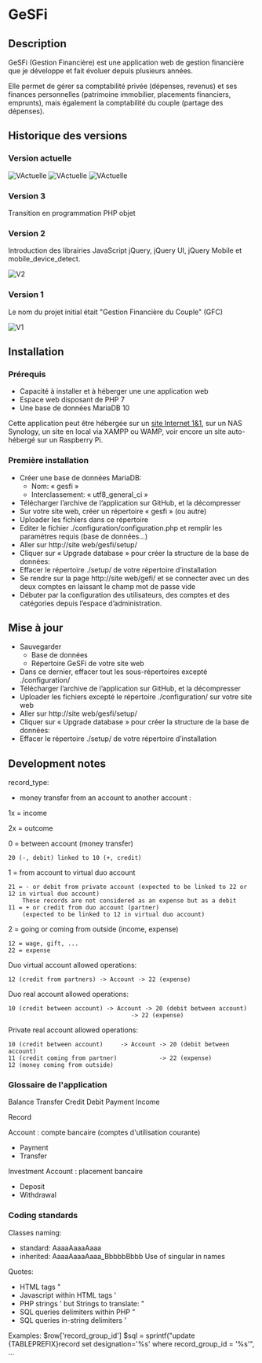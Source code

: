 # GeSFi

## Description

GeSFi (Gestion Financière) est une application web de gestion financière que je développe et fait évoluer depuis plusieurs années.

Elle permet de gérer sa comptabilité privée (dépenses, revenus) et ses finances personnelles (patrimoine immobilier, placements financiers, emprunts), mais également la comptabilité du couple (partage des dépenses).

## Historique des versions

### Version actuelle

![VActuelle](https://github.com/CPC67128/GeSFi/blob/master/media/V171008_1.png)
![VActuelle](https://github.com/CPC67128/GeSFi/blob/master/media/V171008_2.png)
![VActuelle](https://github.com/CPC67128/GeSFi/blob/master/media/V171008_3.png)

### Version 3

Transition en programmation PHP objet

### Version 2

Introduction des librairies JavaScript jQuery, jQuery UI, jQuery Mobile et mobile_device_detect.

![V2](https://github.com/CPC67128/GeSFi/blob/master/media/v2_2.png)

### Version 1

Le nom du projet initial était "Gestion Financière du Couple" (GFC)

![V1](https://github.com/CPC67128/GeSFi/blob/master/media/v1.jpg)

## Installation

### Prérequis

* Capacité à installer et à héberger une une application web
* Espace web disposant de PHP 7
* Une base de données MariaDB 10

Cette application peut être hébergée sur un [site Internet 1&1](http://www.1and1.fr/?kwk=16605005), sur un NAS Synology, un site en local via XAMPP ou WAMP, voir encore un site auto-hébergé sur un Raspberry Pi.

### Première installation

* Créer une base de données MariaDB:
  * Nom: « gesfi »
  * Interclassement: « utf8_general_ci »
* Télécharger l’archive de l’application sur GitHub, et la décompresser
* Sur votre site web, créer un répertoire « gesfi » (ou autre)
* Uploader les fichiers dans ce répertoire
* Editer le fichier ./configuration/configuration.php et remplir les paramètres requis (base de données…)
* Aller sur http://site web/gesfi/setup/
* Cliquer sur « Upgrade database » pour créer la structure de la base de données:
* Effacer le répertoire ./setup/ de votre répertoire d’installation
* Se rendre sur la page http://site web/gefi/ et se connecter avec un des deux comptes en laissant le champ mot de passe vide
* Débuter par la configuration des utilisateurs, des comptes et des catégories depuis l’espace d’administration.

## Mise à jour

* Sauvegarder
  * Base de données
  * Répertoire GeSFi de votre site web
* Dans ce dernier, effacer tout les sous-répertoires excepté ./configuration/
* Télécharger l’archive de l’application sur GitHub, et la décompresser
* Uploader les fichiers excepté le répertoire ./configuration/ sur votre site web
* Aller sur http://site web/gesfi/setup/
* Cliquer sur « Upgrade database » pour créer la structure de la base de données:
* Effacer le répertoire ./setup/ de votre répertoire d’installation

## Development notes

record_type:

- money transfer from an account to another account :

1x = income

2x = outcome

0 = between account (money transfer)

    20 (-, debit) linked to 10 (+, credit)

1 = from account to virtual duo account

    21 = - or debit from private account (expected to be linked to 22 or 12 in virtual duo account)
        These records are not considered as an expense but as a debit
    11 = + or credit from duo account (partner)
        (expected to be linked to 12 in virtual duo account)

2 = going or coming from outside (income, expense)

    12 = wage, gift, ...
    22 = expense

Duo virtual account allowed operations:

    12 (credit from partners) -> Account -> 22 (expense)

Duo real account allowed operations:

    10 (credit between account) -> Account -> 20 (debit between account)
                                       -> 22 (expense)

Private real account allowed operations:

    10 (credit between account)     -> Account -> 20 (debit between account)
    11 (credit coming from partner)            -> 22 (expense)
    12 (money coming from outside)

### Glossaire de l'application


Balance
Transfer
Credit
Debit
Payment
Income



Record

Account : compte bancaire (comptes d'utilisation courante)

* Payment
* Transfer

Investment Account : placement bancaire

* Deposit
* Withdrawal

### Coding standards

Classes naming:
- standard: AaaaAaaaAaaa
- inherited: AaaaAaaaAaaa_BbbbbBbbb
Use of singular in names

Quotes:
- HTML tags "
- Javascript within HTML tags '
- PHP strings '
but Strings to translate: "
- SQL queries delimiters within PHP "
- SQL queries in-string delimiters '

Examples:
 $row['record_group_id']
 $sql = sprintf("update {TABLEPREFIX}record set designation='%s' where record_group_id = '%s'", ...
